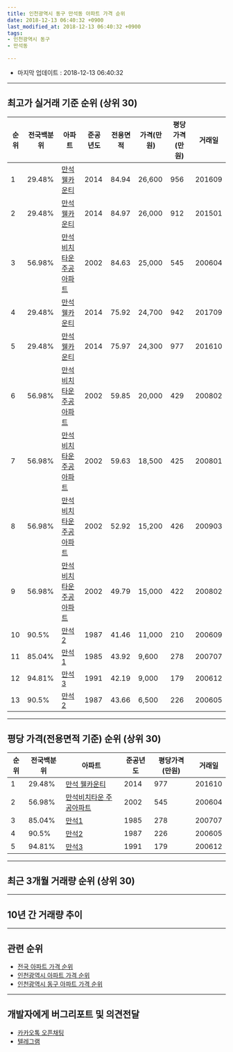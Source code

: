 ```yaml
---
title: 인천광역시 동구 만석동 아파트 가격 순위
date: 2018-12-13 06:40:32 +0900
last_modified_at: 2018-12-13 06:40:32 +0900
tags:
- 인천광역시 동구
- 만석동

---
```


* 마지막 업데이트 : 2018-12-13 06:40:32

---

## 최고가 실거래 기준 순위 (상위 30)


|순위|전국백분위|아파트|준공년도|전용면적|가격(만원)|평당가격(만원)|거래일|
|---|---|---|---|---|---|---|---|
|1|29.48%|[만석 웰카운티](https://search.naver.com/search.naver?query=%EC%9D%B8%EC%B2%9C%EA%B4%91%EC%97%AD%EC%8B%9C+%EB%8F%99%EA%B5%AC+%EB%A7%8C%EC%84%9D%EB%8F%99+%EB%A7%8C%EC%84%9D+%EC%9B%B0%EC%B9%B4%EC%9A%B4%ED%8B%B0)|2014|84.94|26,600|956|201609|
|2|29.48%|[만석 웰카운티](https://search.naver.com/search.naver?query=%EC%9D%B8%EC%B2%9C%EA%B4%91%EC%97%AD%EC%8B%9C+%EB%8F%99%EA%B5%AC+%EB%A7%8C%EC%84%9D%EB%8F%99+%EB%A7%8C%EC%84%9D+%EC%9B%B0%EC%B9%B4%EC%9A%B4%ED%8B%B0)|2014|84.97|26,000|912|201501|
|3|56.98%|[만석비치타운 주공아파트](https://search.naver.com/search.naver?query=%EC%9D%B8%EC%B2%9C%EA%B4%91%EC%97%AD%EC%8B%9C+%EB%8F%99%EA%B5%AC+%EB%A7%8C%EC%84%9D%EB%8F%99+%EB%A7%8C%EC%84%9D%EB%B9%84%EC%B9%98%ED%83%80%EC%9A%B4+%EC%A3%BC%EA%B3%B5%EC%95%84%ED%8C%8C%ED%8A%B8)|2002|84.63|25,000|545|200604|
|4|29.48%|[만석 웰카운티](https://search.naver.com/search.naver?query=%EC%9D%B8%EC%B2%9C%EA%B4%91%EC%97%AD%EC%8B%9C+%EB%8F%99%EA%B5%AC+%EB%A7%8C%EC%84%9D%EB%8F%99+%EB%A7%8C%EC%84%9D+%EC%9B%B0%EC%B9%B4%EC%9A%B4%ED%8B%B0)|2014|75.92|24,700|942|201709|
|5|29.48%|[만석 웰카운티](https://search.naver.com/search.naver?query=%EC%9D%B8%EC%B2%9C%EA%B4%91%EC%97%AD%EC%8B%9C+%EB%8F%99%EA%B5%AC+%EB%A7%8C%EC%84%9D%EB%8F%99+%EB%A7%8C%EC%84%9D+%EC%9B%B0%EC%B9%B4%EC%9A%B4%ED%8B%B0)|2014|75.97|24,300|977|201610|
|6|56.98%|[만석비치타운 주공아파트](https://search.naver.com/search.naver?query=%EC%9D%B8%EC%B2%9C%EA%B4%91%EC%97%AD%EC%8B%9C+%EB%8F%99%EA%B5%AC+%EB%A7%8C%EC%84%9D%EB%8F%99+%EB%A7%8C%EC%84%9D%EB%B9%84%EC%B9%98%ED%83%80%EC%9A%B4+%EC%A3%BC%EA%B3%B5%EC%95%84%ED%8C%8C%ED%8A%B8)|2002|59.85|20,000|429|200802|
|7|56.98%|[만석비치타운 주공아파트](https://search.naver.com/search.naver?query=%EC%9D%B8%EC%B2%9C%EA%B4%91%EC%97%AD%EC%8B%9C+%EB%8F%99%EA%B5%AC+%EB%A7%8C%EC%84%9D%EB%8F%99+%EB%A7%8C%EC%84%9D%EB%B9%84%EC%B9%98%ED%83%80%EC%9A%B4+%EC%A3%BC%EA%B3%B5%EC%95%84%ED%8C%8C%ED%8A%B8)|2002|59.63|18,500|425|200801|
|8|56.98%|[만석비치타운 주공아파트](https://search.naver.com/search.naver?query=%EC%9D%B8%EC%B2%9C%EA%B4%91%EC%97%AD%EC%8B%9C+%EB%8F%99%EA%B5%AC+%EB%A7%8C%EC%84%9D%EB%8F%99+%EB%A7%8C%EC%84%9D%EB%B9%84%EC%B9%98%ED%83%80%EC%9A%B4+%EC%A3%BC%EA%B3%B5%EC%95%84%ED%8C%8C%ED%8A%B8)|2002|52.92|15,200|426|200903|
|9|56.98%|[만석비치타운 주공아파트](https://search.naver.com/search.naver?query=%EC%9D%B8%EC%B2%9C%EA%B4%91%EC%97%AD%EC%8B%9C+%EB%8F%99%EA%B5%AC+%EB%A7%8C%EC%84%9D%EB%8F%99+%EB%A7%8C%EC%84%9D%EB%B9%84%EC%B9%98%ED%83%80%EC%9A%B4+%EC%A3%BC%EA%B3%B5%EC%95%84%ED%8C%8C%ED%8A%B8)|2002|49.79|15,000|422|200802|
|10|90.5%|[만석2](https://search.naver.com/search.naver?query=%EC%9D%B8%EC%B2%9C%EA%B4%91%EC%97%AD%EC%8B%9C+%EB%8F%99%EA%B5%AC+%EB%A7%8C%EC%84%9D%EB%8F%99+%EB%A7%8C%EC%84%9D2)|1987|41.46|11,000|210|200609|
|11|85.04%|[만석1](https://search.naver.com/search.naver?query=%EC%9D%B8%EC%B2%9C%EA%B4%91%EC%97%AD%EC%8B%9C+%EB%8F%99%EA%B5%AC+%EB%A7%8C%EC%84%9D%EB%8F%99+%EB%A7%8C%EC%84%9D1)|1985|43.92|9,600|278|200707|
|12|94.81%|[만석3](https://search.naver.com/search.naver?query=%EC%9D%B8%EC%B2%9C%EA%B4%91%EC%97%AD%EC%8B%9C+%EB%8F%99%EA%B5%AC+%EB%A7%8C%EC%84%9D%EB%8F%99+%EB%A7%8C%EC%84%9D3)|1991|42.19|9,000|179|200612|
|13|90.5%|[만석2](https://search.naver.com/search.naver?query=%EC%9D%B8%EC%B2%9C%EA%B4%91%EC%97%AD%EC%8B%9C+%EB%8F%99%EA%B5%AC+%EB%A7%8C%EC%84%9D%EB%8F%99+%EB%A7%8C%EC%84%9D2)|1987|43.66|6,500|226|200605|


---

## 평당 가격(전용면적 기준) 순위 (상위 30)


|순위|전국백분위|아파트|준공년도|평당가격(만원)|거래일|
|---|---|---|---|---|---|
|1|29.48%|[만석 웰카운티](https://search.naver.com/search.naver?query=%EC%9D%B8%EC%B2%9C%EA%B4%91%EC%97%AD%EC%8B%9C+%EB%8F%99%EA%B5%AC+%EB%A7%8C%EC%84%9D%EB%8F%99+%EB%A7%8C%EC%84%9D+%EC%9B%B0%EC%B9%B4%EC%9A%B4%ED%8B%B0)|2014|977|201610|
|2|56.98%|[만석비치타운 주공아파트](https://search.naver.com/search.naver?query=%EC%9D%B8%EC%B2%9C%EA%B4%91%EC%97%AD%EC%8B%9C+%EB%8F%99%EA%B5%AC+%EB%A7%8C%EC%84%9D%EB%8F%99+%EB%A7%8C%EC%84%9D%EB%B9%84%EC%B9%98%ED%83%80%EC%9A%B4+%EC%A3%BC%EA%B3%B5%EC%95%84%ED%8C%8C%ED%8A%B8)|2002|545|200604|
|3|85.04%|[만석1](https://search.naver.com/search.naver?query=%EC%9D%B8%EC%B2%9C%EA%B4%91%EC%97%AD%EC%8B%9C+%EB%8F%99%EA%B5%AC+%EB%A7%8C%EC%84%9D%EB%8F%99+%EB%A7%8C%EC%84%9D1)|1985|278|200707|
|4|90.5%|[만석2](https://search.naver.com/search.naver?query=%EC%9D%B8%EC%B2%9C%EA%B4%91%EC%97%AD%EC%8B%9C+%EB%8F%99%EA%B5%AC+%EB%A7%8C%EC%84%9D%EB%8F%99+%EB%A7%8C%EC%84%9D2)|1987|226|200605|
|5|94.81%|[만석3](https://search.naver.com/search.naver?query=%EC%9D%B8%EC%B2%9C%EA%B4%91%EC%97%AD%EC%8B%9C+%EB%8F%99%EA%B5%AC+%EB%A7%8C%EC%84%9D%EB%8F%99+%EB%A7%8C%EC%84%9D3)|1991|179|200612|


---

## 최근 3개월 거래량 순위 (상위 30)


<div style="width:100%;">
    <canvas id="deal_count_ranking" height="250"></canvas>
</div>


<script>
new Chart(document.getElementById("deal_count_ranking"), {
    type: 'horizontalBar',
    data: {
        labels: ['만석비치타운 주공아파트', '만석 웰카운티', '만석2'],
        datasets: [{
            label: '실거래 수',
            data: [10, 2, 1],
            borderColor: "rgba(255, 0, 128, 1)",
            backgroundColor: "rgba(255, 0, 128, 0.5)",
            fill: false,
        }]
    },
    options: {
        responsive: true,
        title: {
            display: true,
            text: '최근 3개월 거래량 순위'
        },
        tooltips: {
            mode: 'index',
            intersect: false,
            callbacks: {
                title: function(tooltipItems, data) {
                    return "실거래 수:";
                },
                label: function(tooltipItem, data) {
                    return data.labels[tooltipItem.index] + ": " + tooltipItem.xLabel;
                }
            }
        },
        hover: {
            mode: 'nearest',
            intersect: true
        },
        scales: {
            xAxes: [{
                display: true,
                scaleLabel: {
                    display: true,
                    labelString: '실거래 수'
                },
                ticks: {
                    suggestedMin: 0,
                }
            }],
            yAxes: [{
                display: true,
                ticks: {
                    autoSkip: false,
                    callback: function(value, index, values) {
                        if (value.length > 15)
                            return value.substr(0, 13) + "...";
                        else
                            return value;
                    }
                },
                scaleLabel: {
                    display: false,
                }
            }]
        }
    }
});

</script>


---

## 10년 간 거래량 추이


<div style="width:100%;">
    <canvas id="deal_progress" height="250"></canvas>
</div>

<script>
new Chart(document.getElementById("deal_progress"), {
    type: 'line',
    data: {
        labels: ['200812','200901','200902','200903','200904','200905','200906','200907','200908','200909','200910','200911','200912','201001','201002','201003','201004','201005','201006','201007','201008','201009','201010','201011','201012','201101','201102','201103','201104','201105','201106','201107','201108','201109','201110','201111','201112','201201','201202','201203','201204','201205','201206','201207','201208','201209','201210','201211','201212','201301','201302','201303','201304','201305','201306','201307','201308','201309','201310','201311','201312','201401','201402','201403','201404','201405','201406','201407','201408','201409','201410','201411','201412','201501','201502','201503','201504','201505','201506','201507','201508','201509','201510','201511','201512','201601','201602','201603','201604','201605','201606','201607','201608','201609','201610','201611','201612','201701','201702','201703','201704','201705','201706','201707','201708','201709','201710','201711','201712','201801','201802','201803','201804','201805','201806','201807','201808','201809','201810','201811','201812'],
        datasets: [{
            label: '실거래 수',
            pointRadius: 1,
            data: [4, 15, 13, 19, 19, 15, 18, 10, 12, 13, 6, 6, 150, 25, 39, 9, 9, 8, 11, 3, 9, 7, 7, 5, 9, 4, 11, 10, 7, 10, 9, 8, 8, 6, 6, 3, 3, 5, 7, 6, 8, 7, 4, 5, 4, 7, 7, 5, 5, 3, 1, 12, 7, 11, 6, 4, 13, 10, 18, 9, 9, 6, 10, 31, 21, 9, 15, 8, 18, 13, 8, 10, 6, 8, 17, 23, 16, 16, 11, 15, 6, 8, 16, 9, 10, 4, 10, 9, 7, 11, 12, 15, 28, 18, 11, 19, 4, 6, 9, 5, 8, 11, 12, 12, 9, 14, 7, 5, 5, 3, 5, 9, 8, 10, 11, 15, 12, 7, 6, 3, 4],
            borderColor: "rgba(255, 201, 14, 1)",
            backgroundColor: "rgba(255, 201, 14, 0.5)",
            fill: true,
        }]
    },
    options: {
        responsive: true,
        title: {
            display: true,
            text: '10년간 거래량 추이'
        },
        tooltips: {
            mode: 'index',
            intersect: false,
        },
        hover: {
            mode: 'nearest',
            intersect: true
        },
        scales: {
            xAxes: [{
                display: true,
                scaleLabel: {
                    display: true,
                    labelString: '년/월'
                }
            }],
            yAxes: [{
                display: true,
                ticks: {
                    suggestedMin: 0,
                },
                scaleLabel: {
                    display: true,
                    labelString: '실거래 수'
                }
            }]
        }
    }
});

</script>


---

## 관련 순위

- [전국 아파트 가격 순위](https://inasie.github.io/apt-ranking/전국)
- [인천광역시 아파트 가격 순위](https://inasie.github.io/apt-ranking/인천광역시)
- [인천광역시 동구 아파트 가격 순위](https://inasie.github.io/apt-ranking/인천광역시-동구)


---

## 개발자에게 버그리포트 및 의견전달

- [카카오톡 오픈채팅](https://open.kakao.com/o/gLJUAP4)
- [텔레그램](https://t.me/inasie)

